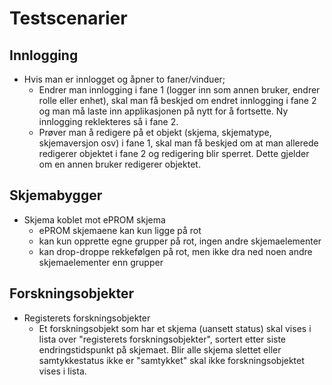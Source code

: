 # Testscenarier

## Innlogging

- Hvis man er innlogget og åpner to faner/vinduer;
	- Endrer man innlogging i fane 1 (logger inn som annen bruker, endrer rolle eller enhet), skal man få beskjed om endret innlogging i fane 2 og man må laste inn applikasjonen på nytt for å fortsette. Ny innlogging reklekteres så i fane 2.
	- Prøver man å redigere på et objekt (skjema, skjematype, skjemaversjon osv) i fane 1, skal man få beskjed om at man allerede redigerer objektet i fane 2 og redigering blir sperret. Dette gjelder om en annen bruker redigerer objektet.
  
## Skjemabygger

- Skjema koblet mot ePROM skjema
    - ePROM skjemaene kan kun ligge på rot
    - kan kun opprette egne grupper på rot, ingen andre skjemaelementer
    - kan drop-droppe rekkefølgen på rot, men ikke dra ned noen andre skjemaelementer enn grupper
    
## Forskningsobjekter

- Registerets forskningsobjekter
	- Et forskningsobjekt som har et skjema (uansett status) skal vises i lista over "registerets forskningsobjekter", sortert etter siste endringstidspunkt på skjemaet. Blir alle skjema slettet eller samtykkestatus ikke er "samtykket" skal ikke forskningsobjektet vises i lista.
